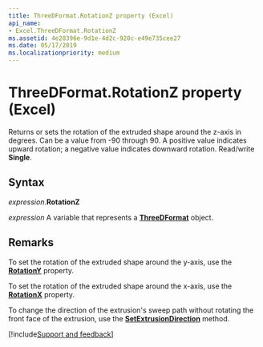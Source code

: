 ```yaml
---
title: ThreeDFormat.RotationZ property (Excel)
api_name:
- Excel.ThreeDFormat.RotationZ
ms.assetid: 4e28396e-9d1e-4d2c-920c-e49e735cee27
ms.date: 05/17/2019
ms.localizationpriority: medium
---
```



# ThreeDFormat.RotationZ property (Excel)

Returns or sets the rotation of the extruded shape around the z-axis in degrees. Can be a value from -90 through 90. A positive value indicates upward rotation; a negative value indicates downward rotation. Read/write **Single**.


## Syntax

_expression_.**RotationZ**

_expression_ A variable that represents a **[ThreeDFormat](Excel.ThreeDFormat.md)** object.


## Remarks

To set the rotation of the extruded shape around the y-axis, use the **[RotationY](Excel.ThreeDFormat.RotationY.md)** property. 

To set the rotation of the extruded shape around the x-axis, use the **[RotationX](Excel.ThreeDFormat.RotationX.md)** property. 

To change the direction of the extrusion's sweep path without rotating the front face of the extrusion, use the **[SetExtrusionDirection](Excel.ThreeDFormat.SetExtrusionDirection.md)** method.





[!include[Support and feedback](~/includes/feedback-boilerplate.md)]